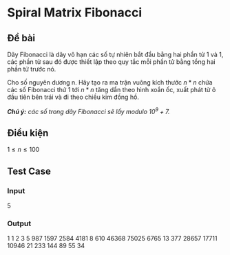 # Spiral Matrix Fibonacci

## Đề bài

Dãy Fibonacci là dãy vô hạn các số tự nhiên bắt đầu bằng hai phần tử 1 và 1, các phần tử sau đó được thiết lập theo quy tắc mỗi phần tử bằng tổng hai phần tử trước nó.

Cho số nguyên dương n. Hãy tạo ra ma trận vuông kích thước $n*n$ chứa các số Fibonacci thứ $1$ tới $n*n$ tăng dần theo hình xoắn ốc, xuất phát từ ô đầu tiên bên trái và đi theo chiều kim đồng hồ.

*__Chú ý:__ các số trong dãy Fibonacci sẽ lấy modulo $10^9 + 7$.*

## Điều kiện

$1 ≤ n ≤ 100$

## Test Case

### Input

5

### Output

1 1 2 3 5
987 1597 2584 4181 8
610 46368 75025 6765 13
377 28657 17711 10946 21
233 144 89 55 34
